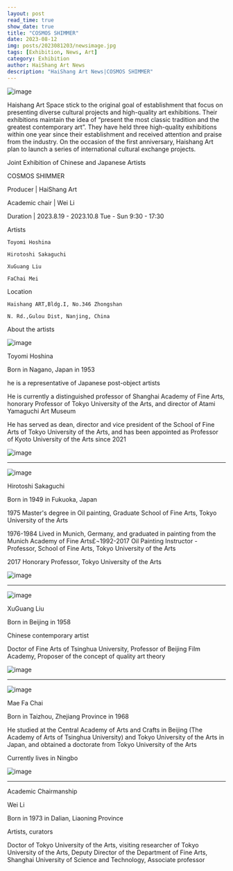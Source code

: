 ```yaml
---
layout: post
read_time: true
show_date: true
title: "COSMOS SHIMMER"
date: 2023-08-12
img: posts/2023081203/newsimage.jpg
tags: [Exhibition, News, Art]
category: Exhibition
author: HaiShang Art News
description: "HaiShang Art News|COSMOS SHIMMER"
---
```


![image](./assets/img/posts/2023081203/newsimage.jpg)

Haishang Art Space stick to the original goal of establishment that focus on presenting diverse cultural projects and high-quality art exhibitions. Their exhibitions maintain the idea of “present the most classic tradition and the greatest contemporary art”. They have held three high-quality exhibitions within one year since their establishment and received attention and praise from the industry. On the occasion of the first anniversary, Haishang Art plan to launch a series of international cultural exchange projects.

Joint Exhibition of Chinese and Japanese Artists 

COSMOS SHIMMER 

Producer | HaiShang Art

Academic chair | Wei Li

Duration | 2023.8.19 - 2023.10.8 Tue - Sun 9:30 - 17:30
 
Artists

    Toyomi Hoshina 

    Hirotoshi Sakaguchi   

    XuGuang Liu    

    FaChai Mei     

Location

    Haishang ART,Bldg.I, No.346 Zhongshan

    N. Rd.,Gulou Dist, Nanjing, China

About the artists

![image](./assets/img/posts/2023081203/newsimage-2.png)

Toyomi Hoshina

Born in Nagano, Japan in 1953

 he is a representative of Japanese post-object artists

He is currently a distinguished professor of Shanghai Academy of Fine Arts, honorary Professor of Tokyo University of the Arts, and director of Atami Yamaguchi Art Museum

He has served as dean, director and vice president of the School of Fine Arts of Tokyo University of the Arts, and has been appointed as Professor of Kyoto University of the Arts since 2021

![image](./assets/img/posts/2023081203/newsimage-3.jpg)

***

![image](./assets/img/posts/2023081203/newsimage-4.jpg)

Hirotoshi Sakaguchi

Born in 1949 in Fukuoka, Japan

1975 Master's degree in Oil painting, Graduate School of Fine Arts, Tokyo University of the Arts

1976-1984 Lived in Munich, Germany, and graduated in painting from the Munich Academy of Fine Arts£¬1992-2017 Oil Painting Instructor - Professor, School of Fine Arts, Tokyo University of the Arts

2017 Honorary Professor, Tokyo University of the Arts

![image](./assets/img/posts/2023081203/newsimage-5.jpg)

***

![image](./assets/img/posts/2023081203/newsimage-6.png)

XuGuang Liu

Born in Beijing in 1958

Chinese contemporary artist

Doctor of Fine Arts of Tsinghua University, Professor of Beijing Film Academy, Proposer of the concept of quality art theory

![image](./assets/img/posts/2023081203/newsimage-7.jpg)

***

![image](./assets/img/posts/2023081203/newsimage-8.jpg)

Mae Fa Chai

Born in Taizhou, Zhejiang Province in 1968

He studied at the Central Academy of Arts and Crafts in Beijing (The Academy of Arts of Tsinghua University) and Tokyo University of the Arts in Japan, and obtained a doctorate from Tokyo University of the Arts

Currently lives in Ningbo 

![image](./assets/img/posts/2023081203/newsimage-9.jpg)

***

Academic Chairmanship

Wei Li 

Born in 1973 in Dalian, Liaoning Province

Artists, curators

Doctor of Tokyo University of the Arts, visiting researcher of Tokyo University of the Arts, Deputy Director of the Department of Fine Arts, Shanghai University of Science and Technology, Associate professor
